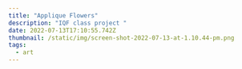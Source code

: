 ```yaml
---
title: "Applique Flowers"
description: "IQF class project "
date: 2022-07-13T17:10:55.742Z
thumbnail: /static/img/screen-shot-2022-07-13-at-1.10.44-pm.png
tags:
  - art
---
```

